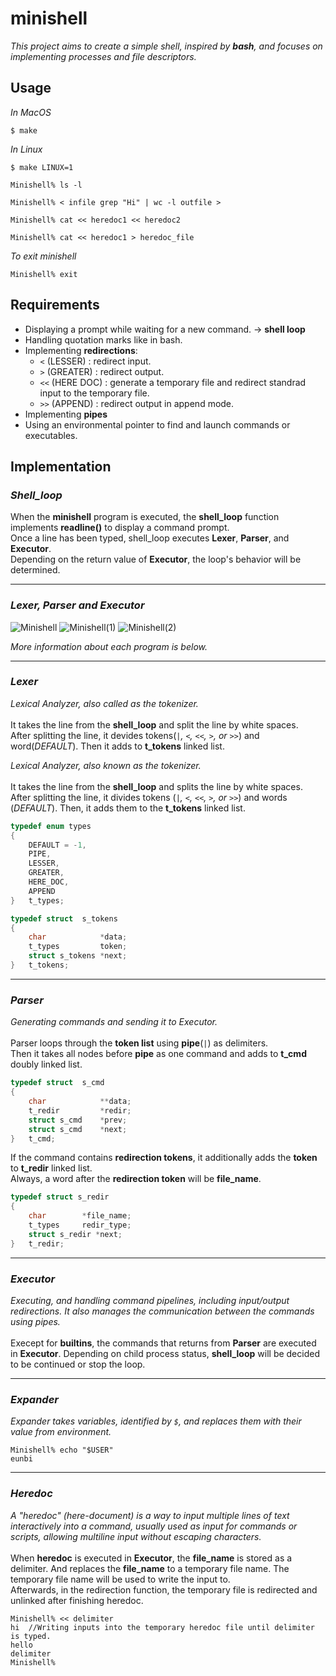 # minishell
*This project aims to create a simple shell, inspired by **bash**, and focuses on implementing processes and file descriptors.*



## Usage
*In MacOS*
```
$ make
```
*In Linux*
```
$ make LINUX=1
```
```
Minishell% ls -l
```
```
Minishell% < infile grep "Hi" | wc -l outfile >
```
```
Minishell% cat << heredoc1 << heredoc2
```
```
Minishell% cat << heredoc1 > heredoc_file
```
*To exit minishell*
```
Minishell% exit
```
## Requirements
- Displaying a prompt while waiting for a new command. -> **shell loop**
- Handling quotation marks like in bash.
- Implementing **redirections**:
	- `<`	(LESSER)		: redirect input.
	- `>`	(GREATER)		: redirect output.
	- `<<`	(HERE DOC)	: generate a temporary file and redirect standrad input to the temporary file.
	- `>>`	(APPEND)		: redirect output in append mode.
- Implementing **pipes**
- Using an environmental pointer to find and launch commands or executables.  


## Implementation

### *Shell_loop*
When the **minishell** program is executed, the **shell_loop** function implements **readline()** to display a command prompt. \
Once a line has been typed, shell_loop executes **Lexer**, **Parser**, and **Executor**. \
Depending on the return value of **Executor**, the loop's behavior will be determined.

---

### *Lexer, Parser and Executor*
![Minishell](https://github.com/eunbi-bb/minishell/assets/80834766/ff57e94c-c462-4bac-aaf2-b8b4c0364caa)
![Minishell(1)](https://github.com/eunbi-bb/minishell/assets/80834766/1ba69bb6-e66e-4ffa-b05b-2413a311b2db)
![Minishell(2)](https://github.com/eunbi-bb/minishell/assets/80834766/0db05778-acd6-414b-bacd-c1d17cd9af71)

*More information about each program is below.*

---

### *Lexer*
*Lexical Analyzer, also called as the tokenizer.* \
\
It takes the line from the **shell_loop** and split the line by white spaces.\
After splitting the line, it devides tokens(*`|`, `<`, `<<`, `>`, or `>>`*) and word(*DEFAULT*). Then it adds to **t_tokens** linked list.

*Lexical Analyzer, also known as the tokenizer.* \
\
It takes the line from the **shell_loop** and splits the line by white spaces. \
After splitting the line, it divides tokens (*`|`, `<`, `<<`, `>`, or `>>`*) and words (*DEFAULT*). Then, it adds them to the **t_tokens** linked list.

```C
typedef enum types
{
	DEFAULT = -1,
	PIPE,
	LESSER,
	GREATER,
	HERE_DOC,
	APPEND
}	t_types;
```

```C
typedef	struct	s_tokens
{
	char			*data;
	t_types			token;
	struct s_tokens	*next;
}	t_tokens;
```

---

### *Parser*
*Generating commands and sending it to Executor.* \
\
Parser loops through the **token list** using **pipe**(*`|`*) as delimiters.\
Then it takes all nodes before **pipe** as one command and adds to **t_cmd** doubly linked list.

```C
typedef struct	s_cmd
{
	char			**data;
	t_redir			*redir;
	struct s_cmd	*prev;
	struct s_cmd	*next;
}	t_cmd;
```
If the command contains **redirection tokens**, it additionally adds the **token** to **t_redir** linked list. \
Always, a word after the **redirection token** will be **file_name**.
```C
typedef struct s_redir
{
	char		*file_name;
	t_types		redir_type;
	struct s_redir *next;
}	t_redir; 
```
---

### *Executor*
*Executing, and handling command pipelines, including input/output redirections. It also manages the communication between the commands using pipes.* \
\
Execept for **builtins**, the commands that returns from **Parser** are executed in **Executor**. Depending on child process status, **shell_loop** will be decided to be continued or stop the loop.

---

### *Expander*
*Expander takes variables, identified by `$`, and replaces them with their value from environment.*
```
Minishell% echo "$USER"
eunbi
```
---

### *Heredoc*
*A "heredoc" (here-document) is a way to input multiple lines of text interactively into a command, usually used as input for commands or scripts, allowing multiline input without escaping characters.* \
\
When **heredoc** is executed in **Executor**, the **file_name** is stored as a delimiter. And replaces the **file_name** to a temporary file name. The temporary file name will be used to write the input to. \
Afterwards, in the redirection function, the temporary file is redirected and unlinked after finishing heredoc.
```
Minishell% << delimiter
hi	//Writing inputs into the temporary heredoc file until delimiter is typed.
hello
delimiter
Minishell%
```
